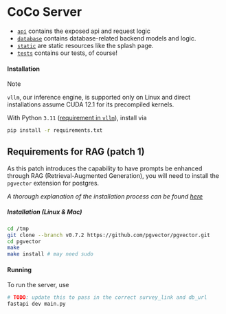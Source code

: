 # CoCo Server

- [`api`](./api) contains the exposed api and request logic 
- [`database`](./database) contains database-related backend models and logic.
- [`static`](./static) are static resources like the splash page.
- [`tests`](./tests) contains our tests, of course!

#### Installation 
> [!NOTE]
> `vllm`, our inference engine, is supported only on Linux and direct installations assume CUDA 12.1 for its precompiled kernels. 

With Python `3.11` ([requirement in `vllm`](https://docs.vllm.ai/en/stable/getting_started/installation.html)), install via 

```bash
pip install -r requirements.txt
```
## Requirements for RAG (patch 1)

As this patch introduces the capability to have prompts be enhanced through RAG (Retrieval-Augmented Generation),
you will need to install the `pgvector` extension for postgres.

*A thorough explanation of the installation process can be found [here](https://github.com/pgvector/pgvector)*
##### Installation (Linux & Mac)
```bash
cd /tmp
git clone --branch v0.7.2 https://github.com/pgvector/pgvector.git
cd pgvector
make
make install # may need sudo
```

#### Running
To run the server, use 

```bash
# TODO: update this to pass in the correct survey_link and db_url
fastapi dev main.py
```

